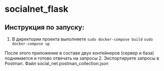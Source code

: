 # socialnet_flask
## Инструкция по запуску:
1. В директории проекта выполняете
  ``sudo docker-compose build``
  ``sudo docker-compose up``

  После этого приложение в составе двух контейнеров (сервер и база) поднимается и готово отвечать на запросы
2. Экспортируете запросы в Postman. Файл social_net.postman_collection.json
